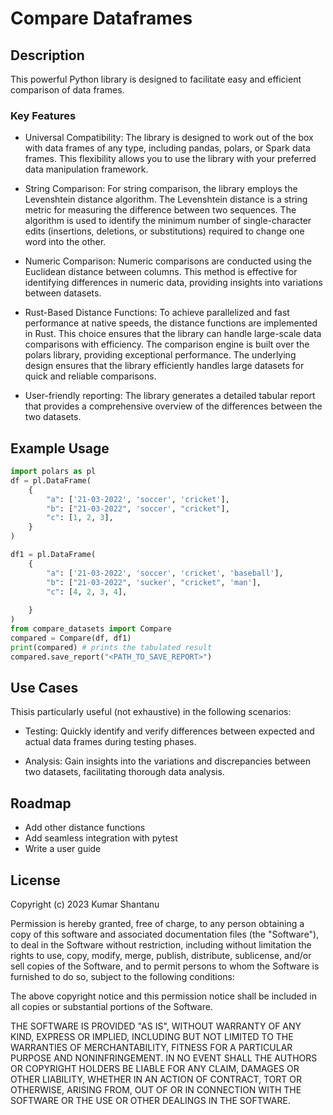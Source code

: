 # Compare Dataframes

## Description
This powerful Python library is designed to facilitate easy and efficient comparison of data frames.


### Key Features
- Universal Compatibility: The library is designed to work out of the box with data frames of any type, including pandas, polars, or Spark data frames. This flexibility allows you to use the library with your preferred data manipulation framework.

- String Comparison: For string comparison, the library employs the Levenshtein distance algorithm. The Levenshtein distance is a string metric for measuring the difference between two sequences. The algorithm is used to identify the minimum number of single-character edits (insertions, deletions, or substitutions) required to change one word into the other.

- Numeric Comparison: Numeric comparisons are conducted using the Euclidean distance between columns. This method is effective for identifying differences in numeric data, providing insights into variations between datasets.

- Rust-Based Distance Functions: To achieve parallelized and fast performance at native speeds, the distance functions are implemented in Rust. This choice ensures that the library can handle large-scale data comparisons with efficiency. The comparison engine is built over the polars library, providing exceptional performance. The underlying design ensures that the library efficiently handles large datasets for quick and reliable comparisons.

- User-friendly reporting: The library generates a detailed tabular report that provides a comprehensive overview of the differences between the two datasets. 

## Example Usage
```python
import polars as pl
df = pl.DataFrame(
    {
        "a": ['21-03-2022', 'soccer', 'cricket'],
        "b": ["21-03-2022", 'soccer', "cricket"],
        "c": [1, 2, 3],
    }
)

df1 = pl.DataFrame(
    {
        "a": ['21-03-2022', 'soccer', 'cricket', 'baseball'],
        "b": ["21-03-2022", 'sucker', "cricket", 'man'],
        "c": [4, 2, 3, 4],
        
    }
)
from compare_datasets import Compare
compared = Compare(df, df1)
print(compared) # prints the tabulated result
compared.save_report("<PATH_TO_SAVE_REPORT>")
```
## Use Cases
Thisis particularly useful (not exhaustive) in the following scenarios:

- Testing: Quickly identify and verify differences between expected and actual data frames during testing phases.

- Analysis: Gain insights into the variations and discrepancies between two datasets, facilitating thorough data analysis.

## Roadmap
- Add other distance functions
- Add seamless integration with pytest
- Write a user guide

## License
Copyright (c) 2023 Kumar Shantanu

Permission is hereby granted, free of charge, to any person obtaining a copy
of this software and associated documentation files (the "Software"), to deal
in the Software without restriction, including without limitation the rights
to use, copy, modify, merge, publish, distribute, sublicense, and/or sell
copies of the Software, and to permit persons to whom the Software is
furnished to do so, subject to the following conditions:

The above copyright notice and this permission notice shall be included in all
copies or substantial portions of the Software.

THE SOFTWARE IS PROVIDED "AS IS", WITHOUT WARRANTY OF ANY KIND, EXPRESS OR
IMPLIED, INCLUDING BUT NOT LIMITED TO THE WARRANTIES OF MERCHANTABILITY,
FITNESS FOR A PARTICULAR PURPOSE AND NONINFRINGEMENT. IN NO EVENT SHALL THE
AUTHORS OR COPYRIGHT HOLDERS BE LIABLE FOR ANY CLAIM, DAMAGES OR OTHER
LIABILITY, WHETHER IN AN ACTION OF CONTRACT, TORT OR OTHERWISE, ARISING FROM,
OUT OF OR IN CONNECTION WITH THE SOFTWARE OR THE USE OR OTHER DEALINGS IN THE
SOFTWARE.

